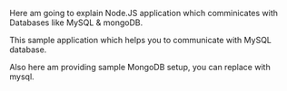 Here am going to explain Node.JS application which comminicates with Databases like MySQL & mongoDB.


This sample application which helps you to communicate with MySQL database.


Also here am providing sample MongoDB setup, you can replace with mysql.
